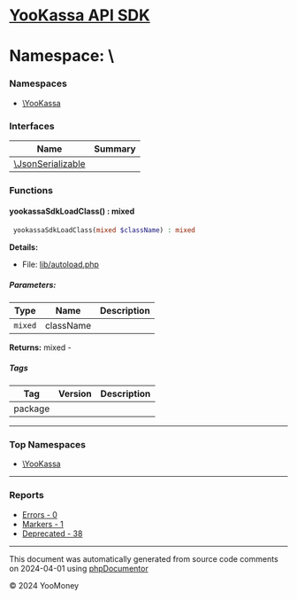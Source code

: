 # [YooKassa API SDK](../home.md)

# Namespace: \

### Namespaces

* [\YooKassa](../namespaces/yookassa.md)

### Interfaces

| Name | Summary |
| ---- | ------- |
| [\JsonSerializable](../classes/JsonSerializable.md) |  |

### Functions

<a name="method_yookassaSdkLoadClass" class="anchor"></a>
####  yookassaSdkLoadClass() : mixed

```php
 yookassaSdkLoadClass(mixed $className) : mixed
```

**Details:**
* File: [lib/autoload.php](../files/lib-autoload.md)

##### Parameters:
| Type | Name | Description |
| ---- | ---- | ----------- |
| <code lang="php">mixed</code> | className  |  |

**Returns:** mixed - 

##### Tags
| Tag | Version | Description |
| --- | ------- | ----------- |
| package |  |  |


---

### Top Namespaces

* [\YooKassa](../namespaces/yookassa.md)

---

### Reports
* [Errors - 0](../reports/errors.md)
* [Markers - 1](../reports/markers.md)
* [Deprecated - 38](../reports/deprecated.md)

---

This document was automatically generated from source code comments on 2024-04-01 using [phpDocumentor](http://www.phpdoc.org/)

&copy; 2024 YooMoney
